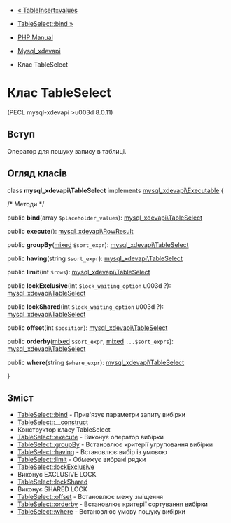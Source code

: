 - [« TableInsert::values](mysql-xdevapi-tableinsert.values.md)
- [TableSelect::bind »](mysql-xdevapi-tableselect.bind.md)

- [PHP Manual](index.md)
- [Mysql_xdevapi](book.mysql-xdevapi.md)
- Клас TableSelect

# Клас TableSelect

(PECL mysql-xdevapi \>u003d 8.0.11)

## Вступ

Оператор для пошуку запису в таблиці.

## Огляд класів

class **mysql_xdevapi\TableSelect** implements
[mysql_xdevapi\Executable](class.mysql-xdevapi-executable.md) {

/\* Методи \*/

public **bind**(array `$placeholder_values`):
[mysql_xdevapi\TableSelect](class.mysql-xdevapi-tableselect.md)

public **execute**():
[mysql_xdevapi\RowResult](class.mysql-xdevapi-rowresult.md)

public
**groupBy**([mixed](language.types.declarations.md#language.types.declarations.mixed)
`$sort_expr`):
[mysql_xdevapi\TableSelect](class.mysql-xdevapi-tableselect.md)

public **having**(string `$sort_expr`):
[mysql_xdevapi\TableSelect](class.mysql-xdevapi-tableselect.md)

public **limit**(int `$rows`):
[mysql_xdevapi\TableSelect](class.mysql-xdevapi-tableselect.md)

public **lockExclusive**(int `$lock_waiting_option` u003d ?):
[mysql_xdevapi\TableSelect](class.mysql-xdevapi-tableselect.md)

public **lockShared**(int `$lock_waiting_option` u003d ?):
[mysql_xdevapi\TableSelect](class.mysql-xdevapi-tableselect.md)

public **offset**(int `$position`):
[mysql_xdevapi\TableSelect](class.mysql-xdevapi-tableselect.md)

public
**orderby**([mixed](language.types.declarations.md#language.types.declarations.mixed)
`$sort_expr`,
[mixed](language.types.declarations.md#language.types.declarations.mixed)
`...$sort_exprs`):
[mysql_xdevapi\TableSelect](class.mysql-xdevapi-tableselect.md)

public **where**(string `$where_expr`):
[mysql_xdevapi\TableSelect](class.mysql-xdevapi-tableselect.md)

}

## Зміст

- [TableSelect::bind](mysql-xdevapi-tableselect.bind.md) -
Прив'язує параметри запиту вибірки
- [TableSelect::\_\_construct](mysql-xdevapi-tableselect.construct.md)
- Конструктор класу TableSelect
- [TableSelect::execute](mysql-xdevapi-tableselect.execute.md) -
Виконує оператор вибірки
- [TableSelect::groupBy](mysql-xdevapi-tableselect.groupby.md) -
Встановлює критерії угруповання вибірки
- [TableSelect::having](mysql-xdevapi-tableselect.having.md) -
Встановлює вибір із умовою
- [TableSelect::limit](mysql-xdevapi-tableselect.limit.md) -
Обмежує вибрані рядки
- [TableSelect::lockExclusive](mysql-xdevapi-tableselect.lockexclusive.md)
- Виконує EXCLUSIVE LOCK
- [TableSelect::lockShared](mysql-xdevapi-tableselect.lockshared.md)
- Виконує SHARED LOCK
- [TableSelect::offset](mysql-xdevapi-tableselect.offset.md) -
Встановлює межу зміщення
- [TableSelect::orderby](mysql-xdevapi-tableselect.orderby.md) -
Встановлює критерії сортування вибірки
- [TableSelect::where](mysql-xdevapi-tableselect.where.md) -
Встановлює умову пошуку вибірки
